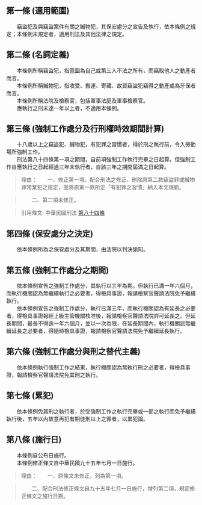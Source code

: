 第一條 (適用範圍)
-----------------
　　竊盜犯及與竊盜案件有關之贓物犯，其保安處分之宣告及執行，依本條例之規定；本條例未規定者，適用刑法及其他法律之規定。  


第二條 (名詞定義)
-----------------
　　本條例所稱竊盜犯，指意圖為自己或第三人不法之所有，而竊取他人之動產者而言。  
　　本條例所稱贓物犯，指收受、搬運、寄藏、故買竊盜犯竊得之動產或為牙保者而言。  
　　本條例所稱法院及檢察官，包括軍事法庭及軍事檢察官。  
　　應執行之刑未達一年以上者，不適用本條例。  


第三條 (強制工作處分及行刑權時效期間計算)
-----------------------------------------
　　十八歲以上之竊盜犯、贓物犯，有犯罪之習慣者，得於刑之執行前，令入勞動場所強制工作。  
　　刑法第八十四條第一項之期間，自前項強制工作執行完畢之日起算。但強制工作自應執行之日起經過三年未執行者，自該三年之期間屆滿之日起算。  
> 理由：　　一、修正第一項。配合刑法之修正，刪除原第二款竊盜罪或贓物罪常業犯之規定，並將原第一款所定「有犯罪之習慣」納入本文規範。

> 　　二、第二項未修正。

> 引用條文: 中華民國刑法 [第八十四條](4536#第八十四條-行刑權之時效期間)



第四條 (保安處分之決定)
-----------------------
　　依本條例所為之保安處分及其期間，由法院以判決諭知。  


第五條 (強制工作處分之期間)
---------------------------
　　依本條例宣告之強制工作處分，其執行以三年為期。但執行已滿一年六個月，而執行機關認為無繼續執行之必要者，得檢具事證，報請檢察官聲請法院免予繼續執行。  
　　依本條例宣告之強制工作處分，執行已滿三年，而執行機關認為有延長之必要者，得檢具事證報經上級主管機關核准後，報請檢察官聲請法院許可延長之。但延長期間，最長不得逾一年六個月，並以一次為限，在延長期間內，執行機關認無繼續延長之必要者，得隨時檢具事證，報請檢察官聲請法院免予繼續延長執行。  


第六條 (強制工作處分與刑之替代主義)
-----------------------------------
　　依本條例執行強制工作之結果，執行機關認為無執行刑之必要者，得檢具事證，報請檢察官聲請法院免其刑之執行。  


第七條 (累犯)
-------------
　　依本條例免其刑之執行者，於受強制工作之執行完畢或一部之執行而免予繼續執行後，五年以內故意再犯有期徒刑以上之罪者，以累犯論。  


第八條 (施行日)
---------------
　　本條例自公布日施行。  
　　本條例修正條文自中華民國九十五年七月一日施行。  
> 理由：　　一、原條文未修正，列為第一項。

> 　　二、配合刑法修正條文自九十五年七月一日施行，增列第二項，規定修正條文之施行日期。